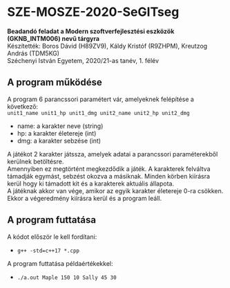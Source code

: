 # SZE-MOSZE-2020-SeGITseg
**Beadandó feladat a Modern szoftverfejlesztési eszközök (GKNB_INTM006) nevű tárgyra**<br/>
Készítették: Boros Dávid (H89ZV9), Káldy Kristóf (R9ZHPM), Kreutzog András (TDM5KG)<br/>
Széchenyi István Egyetem, 2020/21-as tanév, 1. félév

## A program működése

A program 6 parancssori paramétert vár, amelyeknek felépítése a következő:<br/>
`unit1_name unit1_hp unit1_dmg unit2_name unit2_hp unit2_dmg`
- name: a karakter neve (string)
- hp: a karakter életereje (int)
- dmg: a karakter sebzése (int)

A játékot 2 karakter játssza, amelyek adatai a parancssori paraméterekből kerülnek betöltésre.<br/>
Amennyiben ez megtörtént megkezdődik a játék. A karakterek felváltva támadják egymást, sebzést okozva a másiknak. Minden körben kiírásra kerül hogy ki támadott kit és a karakterek aktuális állapota.<br/>
A játéknak akkor van vége, amikor az egyik karakter életereje 0-ra csökken. Ekkor a végeredmény kiírásra kerül és a program leáll.

## A program futtatása

A kódot először le kell fordítani:<br/>
- `g++ -std=c++17 *.cpp`<a/>

A program futtatása példaértékekkel:<br/>
- `./a.out Maple 150 10 Sally 45 30`
